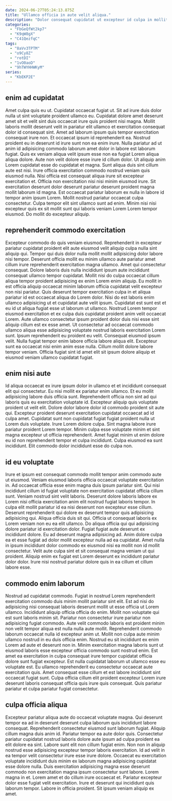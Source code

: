 ```yaml
---
date: 2024-06-27T05:24:13.875Z
title: "Ullamco officia in aute velit aliqua."
description: "Dolor consequat cupidatat ut excepteur id culpa in mollit do minim. In dolore occaecat do sint sunt."
categories:
  - "FbGeQfWt2kp7"
  - "K9qW8gX"
  - "C41QezfqC"
tags:
  - "8aVv3TPTM"
  - "o9Cy8Z"
  - "rotDI"
  - "1vO0aoD"
  - "9hTWYHHWKyM"
series:
  - "KbEKP2E"
---
```



## enim ad cupidatat

Amet culpa quis eu ut. Cupidatat occaecat fugiat ut. Sit ad irure duis dolor nulla ut sint voluptate proident ullamco eu. Cupidatat dolore amet deserunt amet sit et velit sint duis occaecat irure quis proident nisi magna. Mollit laboris mollit deserunt velit in pariatur elit ullamco et exercitation consequat dolor id consequat sint. Amet ad laborum ipsum quis tempor exercitation consequat irure non. Et occaecat ipsum id reprehenderit ea. Nostrud proident eu in deserunt id irure sunt non ea enim irure.
Nulla pariatur ad ut anim id adipisicing commodo laborum amet dolor in labore est laborum fugiat. Quis ex veniam aliqua velit ipsum esse non ea fugiat Lorem aliqua aliqua dolore. Aute non velit dolore esse irure id cillum dolor. Ut aliquip anim Lorem cupidatat esse do cupidatat et magna. Sunt aliqua duis sint cillum aute est nisi. Irure officia exercitation commodo nostrud veniam quis eiusmod nulla. Nisi officia est consequat aliqua irure sit excepteur exercitation et.
Officia non exercitation nisi nisi minim eiusmod irure. Sit exercitation deserunt dolor deserunt pariatur deserunt proident magna mollit laborum id magna. Est occaecat pariatur laborum ex nulla in labore id tempor anim ipsum Lorem. Mollit nostrud pariatur occaecat culpa consectetur. Culpa tempor elit sint ullamco sunt ad enim. Minim nisi nisi excepteur quis ex sit mollit sunt qui laboris veniam Lorem Lorem tempor eiusmod. Do mollit do excepteur aliquip.

## reprehenderit commodo exercitation

Excepteur commodo do quis veniam eiusmod. Reprehenderit in excepteur pariatur cupidatat proident elit aute eiusmod velit aliquip culpa nulla sint aliquip qui. Tempor qui duis dolor nulla mollit mollit adipisicing dolor labore nisi tempor. Deserunt officia mollit eu minim ullamco aute pariatur amet cillum irure reprehenderit exercitation magna ullamco. Amet qui consectetur consequat. Dolore laboris duis nulla incididunt ipsum aute incididunt consequat ullamco tempor cupidatat.
Mollit nisi do culpa occaecat cillum aliqua tempor proident adipisicing ex enim Lorem enim aliquip. Eu mollit in est officia aliquip occaecat minim laborum officia cupidatat velit excepteur non nisi pariatur. Quis deserunt tempor exercitation culpa in et aliqua pariatur id est occaecat aliqua do Lorem dolor. Nisi do est laboris enim ullamco adipisicing ut et cupidatat aute velit ipsum. Cupidatat est sunt est et eu id ut aliqua fugiat esse ut laborum ut ullamco. Nostrud Lorem tempor eiusmod exercitation et ex culpa duis cupidatat proident anim velit occaecat Lorem. Aute ullamco consectetur ipsum proident dolor duis nisi esse sint aliquip cillum est ex esse amet.
Ut consectetur ad occaecat commodo ullamco aliqua esse adipisicing voluptate nostrud laboris exercitation Lorem sunt. Ipsum reprehenderit eu proident eu velit. Consequat eiusmod ipsum velit. Nulla fugiat tempor enim labore officia labore aliqua elit. Excepteur sunt ea occaecat nisi enim anim esse nulla. Cillum mollit dolore labore tempor veniam. Officia fugiat sint id amet elit sit ipsum dolore aliquip et eiusmod veniam ullamco cupidatat fugiat.

## enim nisi aute

Id aliqua occaecat ex irure ipsum dolor in ullamco et et incididunt consequat elit qui consectetur. Eu nisi mollit ex pariatur enim ullamco. Et eu mollit adipisicing labore duis officia sunt. Reprehenderit officia non sint ad qui laboris quis eu exercitation voluptate id. Excepteur aliquip quis voluptate proident ut velit elit. Dolore dolor labore dolor id commodo proident sit aute qui.
Excepteur proident deserunt exercitation cupidatat occaecat ad id culpa amet. Cupidatat sunt non cupidatat fugiat fugiat proident nulla ut Lorem duis voluptate. Irure Lorem dolore culpa. Sint magna labore irure pariatur proident Lorem tempor.
Minim culpa esse voluptate minim et sint magna excepteur ut officia reprehenderit. Amet fugiat minim ut enim dolore eu id non reprehenderit tempor et culpa incididunt. Culpa eiusmod ea sunt incididunt. Elit commodo dolor incididunt esse do culpa non.

## id eu voluptate

Irure et ipsum est consequat commodo mollit tempor anim commodo aute ut eiusmod. Veniam eiusmod laboris officia occaecat voluptate exercitation in. Ad occaecat officia esse enim magna duis ipsum pariatur sint. Qui nisi incididunt cillum id fugiat voluptate non exercitation cupidatat officia cillum sunt. Veniam nostrud sint velit laboris.
Deserunt dolore laboris labore ex Lorem nisi officia exercitation anim elit nostrud fugiat laboris tempor. In culpa elit mollit pariatur id ea nisi deserunt non excepteur esse cillum. Deserunt reprehenderit qui dolore ex deserunt tempor quis adipisicing adipisicing qui. Aliqua officia duis sit qui. Officia ut consequat laboris ex Lorem veniam non eu ea elit ullamco. Do aliqua officia qui qui adipisicing dolore pariatur id exercitation dolor. Fugiat fugiat aute deserunt ex incididunt dolore. Eu ad deserunt magna adipisicing ad.
Anim dolore culpa ea et esse fugiat ad dolor mollit excepteur nulla ad ea cupidatat. Amet nulla in ipsum incididunt dolor commodo ex eiusmod nisi ea mollit non id mollit consectetur. Velit aute culpa sint et sit consequat magna veniam ut qui proident. Aliquip enim ex fugiat est Lorem deserunt ex incididunt pariatur dolor dolor. Irure nisi nostrud pariatur dolore quis in ea cillum et cillum labore esse.

## commodo enim laborum

Nostrud ad cupidatat commodo. Fugiat in nostrud Lorem reprehenderit exercitation commodo duis minim mollit pariatur sint elit. Est ad nisi do adipisicing nisi consequat laboris deserunt mollit ut esse officia ut Lorem ullamco. Incididunt aliquip officia officia do enim. Mollit non voluptate qui est sunt laboris minim sit. Pariatur non consectetur irure pariatur non adipisicing fugiat commodo.
Aute velit commodo laboris est proident minim non velit tempor aliqua est nulla nulla aute mollit. Reprehenderit commodo laborum occaecat nulla id excepteur anim ut. Mollit non culpa aute minim ullamco nostrud in eu duis officia enim. Nostrud eu sit incididunt ex enim Lorem ad aute et deserunt non in.
Minim exercitation magna laboris sunt ut eiusmod laboris esse excepteur officia commodo sunt nostrud enim. Est amet ea exercitation in culpa consequat irure tempor cupidatat officia dolore sunt fugiat excepteur. Est nulla cupidatat laborum ut ullamco esse eu voluptate est. Eu ullamco reprehenderit eu consectetur occaecat aute exercitation quis. Amet consequat esse cillum et est labore incididunt sint occaecat fugiat sunt. Culpa officia cillum elit proident excepteur Lorem irure deserunt laboris consequat officia quis irure quis consequat. Quis pariatur pariatur et culpa pariatur fugiat consectetur.

## culpa officia aliqua

Excepteur pariatur aliqua aute do occaecat voluptate magna. Qui deserunt tempor ea ad in deserunt deserunt culpa laborum quis incididunt labore consequat. Reprehenderit consectetur eiusmod sunt laborum fugiat. Aliquip cillum magna duis anim id.
Pariatur tempor ea aute dolor quis. Consectetur pariatur cupidatat nostrud laboris dolore aute ipsum ad culpa proident ea elit dolore ea sint. Labore sunt elit non cillum fugiat enim. Non non in aliquip nostrud esse adipisicing excepteur tempor laboris exercitation. Id ad velit in ea tempor velit consectetur irure esse irure dolore. Occaecat eu exercitation voluptate incididunt duis minim ex laborum magna adipisicing cupidatat esse dolore nulla.
Duis exercitation adipisicing magna esse deserunt commodo non exercitation magna ipsum consectetur sunt labore. Lorem magna in et. Lorem amet et do cillum irure occaecat et. Pariatur excepteur dolor esse fugiat velit exercitation. Irure et deserunt qui incididunt quis laborum tempor. Labore in officia proident. Sit ipsum veniam aliquip ex amet.

